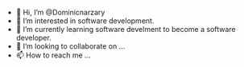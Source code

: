 - 👋 Hi, I’m @Dominicnarzary
- 👀 I’m interested in software development.
- 🌱 I’m currently learning software develment to become a software developer.
- 💞️ I’m looking to collaborate on ...
- 📫 How to reach me ...

<!---
Dominicnarzary/Dominicnarzary is a ✨ special ✨ repository because its `README.md` (this file) appears on your GitHub profile.
You can click the Preview link to take a look at your changes.
--->
